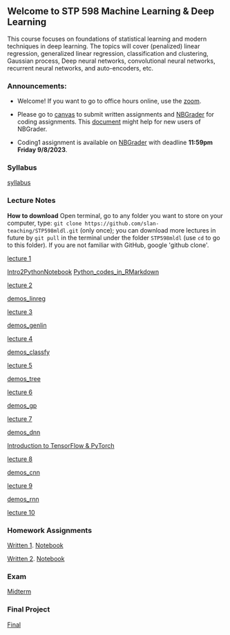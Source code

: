 ## Welcome to STP 598 Machine Learning & Deep Learning 

This course focuses on foundations of statistical learning and modern techniques in deep learning. The topics will cover (penalized) linear regression, generalized linear regression, classification and clustering, Gaussian process, Deep neural networks, convolutional neural networks, recurrent neural networks, and auto-encoders, etc.

### Announcements:

* Welcome! If you want to go to office hours online, use the [zoom](https://asu.zoom.us/j/8055899886).

* Please go to [canvas](https://canvas.asu.edu/courses/161506) to submit written assignments and [NBGrader](https://mathds.asu.edu/services/stp598_98417/formgrader) for coding assignments. This [document](https://github.com/slan-teaching/STP598mldl/blob/main/nbgrader_jupyterhub_student_user_guide.pdf) might help for new users of NBGrader.

* Coding1 assignment is available on [NBGrader](mathds.asu.edu) with deadline **11:59pm Friday 9/8/2023**.

### Syllabus

[syllabus](https://github.com/slan-teaching/STP598mldl/blob/main/syllabus_STP598mldl.pdf)

### Lecture Notes

**How to download** Open terminal, go to any folder you want to store on your computer, type: `git clone https://github.com/slan-teaching/STP598mldl.git` (only once); you can download more lectures in future by `git pull` in the terminal under the folder `STP598mldl` (use `cd` to go to this folder). If you are not familiar with GitHub, google 'github clone'.

[lecture 1](https://github.com/slan-teaching/STP598mldl/blob/main/lecture_notes/STP598mldl_Intro.pdf)

[Intro2PythonNotebook](https://github.com/slan-teaching/STP598mldl/blob/main/lecture_notes/Lec13-Getting-started-with-iPython-Notebook.pdf)  [Python_codes_in_RMarkdown](https://github.com/slan-teaching/STP598mldl/blob/main/lecture_notes/RMarkdown_Pythoncode.Rmd)

[lecture 2](https://github.com/slan-teaching/STP598mldl/blob/main/lecture_notes/STP598mldl_lect2reg.pdf)

[demos_linreg](https://github.com/slan-teaching/STP598mldl/tree/main/demos/lect2_reg)

[lecture 3](https://github.com/slan-teaching/STP598mldl/blob/main/lecture_notes/STP598mldl_lect3gen.pdf)

[demos_genlin](https://github.com/slan-teaching/STP598mldl/tree/main/demos/lec3_gen)

[lecture 4](https://github.com/slan-teaching/STP598mldl/blob/main/lecture_notes/STP598mldl_lect4clas.pdf)

[demos_classfy](https://github.com/slan-teaching/STP598mldl/tree/main/demos/lect4_clas)

[lecture 5](https://github.com/slan-teaching/STP598mldl/blob/main/lecture_notes/STP598mldl_lect5tree.pdf)

[demos_tree](https://github.com/slan-teaching/STP598mldl/tree/main/demos/lect5_tree)

[lecture 6](https://github.com/slan-teaching/STP598mldl/blob/main/lecture_notes/STP598mldl_lect6gp.pdf)

[demos_gp](https://github.com/slan-teaching/STP598mldl/tree/main/demos/lect6_gp)

[lecture 7](https://github.com/slan-teaching/STP598mldl/blob/main/lecture_notes/STP598mldl_lect7dnn.pdf)

[demos_dnn](https://github.com/slan-teaching/STP598mldl/tree/main/demos/lect7_dnn)

[Introduction to TensorFlow & PyTorch](https://github.com/slan-teaching/STP598mldl/tree/main/demos/Intro2TFPyTorch)

[lecture 8](https://github.com/slan-teaching/STP598mldl/blob/main/lecture_notes/STP598mldl_lect8cnn.pdf)

[demos_cnn](https://github.com/slan-teaching/STP598mldl/tree/main/demos/lect8_cnn)

[lecture 9](https://github.com/slan-teaching/STP598mldl/blob/main/lecture_notes/STP598mldl_lect9rnn.pdf)

[demos_rnn](https://github.com/slan-teaching/STP598mldl/tree/main/demos/lect9_rnn)

[lecture 10](https://github.com/slan-teaching/STP598mldl/blob/main/lecture_notes/STP598mldl_lect10aegan.pdf)

### Homework Assignments

[Written 1](https://github.com/slan-teaching/STP598mldl/blob/main/homework/STP598mldl_written1.pdf).   [Notebook](https://github.com/slan-teaching/STP598mldl/blob/main/homework/STP598mldl_written1.ipynb)

[Written 2](https://github.com/slan-teaching/STP598mldl/blob/main/homework/STP598mldl_written2.pdf).    [Notebook](https://github.com/slan-teaching/STP598mldl/blob/main/homework/STP598mldl_written2.ipynb)

### Exam

[Midterm](https://github.com/slan-teaching/STP598mldl/tree/main/exams/midterm.pdf)

### Final Project

[Final](https://github.com/slan-teaching/STP598mldl/blob/main/exams/final.pdf)
